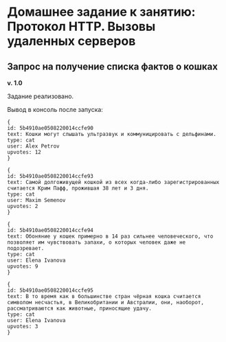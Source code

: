 # Домашнее задание к занятию: Протокол HTTP. Вызовы удаленных серверов

## Запрос на получение списка фактов о кошках

**v. 1.0**

Задание реализовано.

Вывод в консоль после запуска:
```
{
id: 5b4910ae0508220014ccfe90
text: Кошки могут слышать ультразвук и коммуницировать с дельфинами.
type: cat
user: Alex Petrov
upvotes: 12
}

{
id: 5b4910ae0508220014ccfe93
text: Самой долгоживущей кошкой из всех когда-либо зарегистрированных считается Крим Пафф, прожившая 38 лет и 3 дня.
type: cat
user: Maxim Semenov
upvotes: 2
}

{
id: 5b4910ae0508220014ccfe94
text: Обоняние у кошек примерно в 14 раз сильнее человеческого, что позволяет им чувствовать запахи, о которых человек даже не подозревает.
type: cat
user: Elena Ivanova
upvotes: 9
}

{
id: 5b4910ae0508220014ccfe95
text: В то время как в большинстве стран чёрная кошка считается символом несчастья, в Великобритании и Австралии, они, наоборот, рассматриваются как животные, приносящие удачу.
type: cat
user: Elena Ivanova
upvotes: 3
}
```